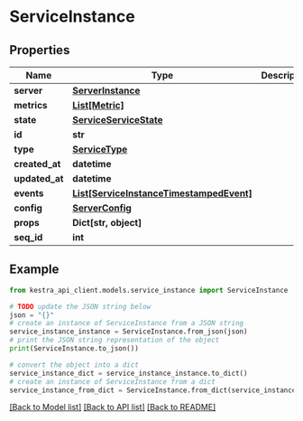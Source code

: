 # ServiceInstance


## Properties

Name | Type | Description | Notes
------------ | ------------- | ------------- | -------------
**server** | [**ServerInstance**](ServerInstance.md) |  | 
**metrics** | [**List[Metric]**](Metric.md) |  | 
**state** | [**ServiceServiceState**](ServiceServiceState.md) |  | 
**id** | **str** |  | 
**type** | [**ServiceType**](ServiceType.md) |  | 
**created_at** | **datetime** |  | 
**updated_at** | **datetime** |  | 
**events** | [**List[ServiceInstanceTimestampedEvent]**](ServiceInstanceTimestampedEvent.md) |  | 
**config** | [**ServerConfig**](ServerConfig.md) |  | 
**props** | **Dict[str, object]** |  | 
**seq_id** | **int** |  | 

## Example

```python
from kestra_api_client.models.service_instance import ServiceInstance

# TODO update the JSON string below
json = "{}"
# create an instance of ServiceInstance from a JSON string
service_instance_instance = ServiceInstance.from_json(json)
# print the JSON string representation of the object
print(ServiceInstance.to_json())

# convert the object into a dict
service_instance_dict = service_instance_instance.to_dict()
# create an instance of ServiceInstance from a dict
service_instance_from_dict = ServiceInstance.from_dict(service_instance_dict)
```
[[Back to Model list]](../README.md#documentation-for-models) [[Back to API list]](../README.md#documentation-for-api-endpoints) [[Back to README]](../README.md)


